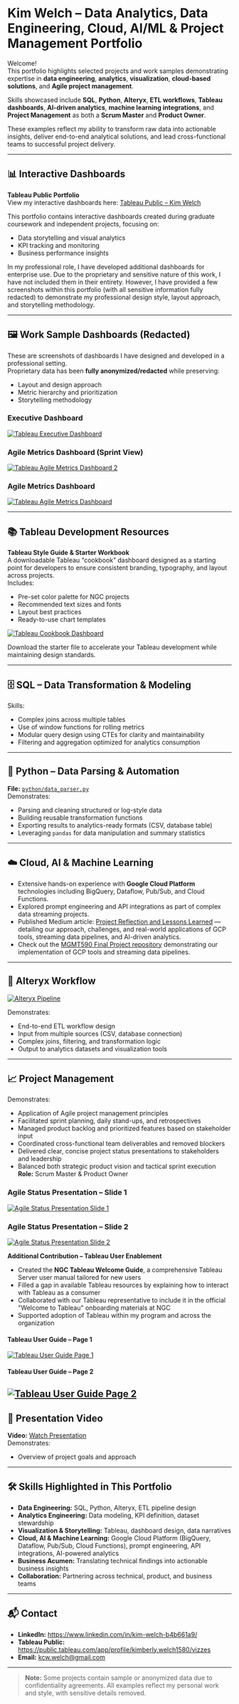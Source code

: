 # Kim Welch – Data Analytics, Data Engineering, Cloud, AI/ML & Project Management Portfolio

Welcome!  
This portfolio highlights selected projects and work samples demonstrating expertise in **data engineering**, **analytics**, **visualization**, **cloud-based solutions**, and **Agile project management**.  

Skills showcased include **SQL**, **Python**, **Alteryx**, **ETL workflows**, **Tableau dashboards**, **AI-driven analytics**, **machine learning integrations**, and **Project Management** as both a **Scrum Master** and **Product Owner**.  

These examples reflect my ability to transform raw data into actionable insights, deliver end-to-end analytical solutions, and lead cross-functional teams to successful project delivery.

---

## 📊 Interactive Dashboards

**Tableau Public Portfolio**  
View my interactive dashboards here: [Tableau Public – Kim Welch](YOUR_TABLEAU_PUBLIC_LINK)  

This portfolio contains interactive dashboards created during graduate coursework and independent projects, focusing on:
- Data storytelling and visual analytics  
- KPI tracking and monitoring  
- Business performance insights  

In my professional role, I have developed additional dashboards for enterprise use. Due to the proprietary and sensitive nature of this work, I have not included them in their entirety. However, I have provided a few screenshots within this portfolio (with all sensitive information fully redacted) to demonstrate my professional design style, layout approach, and storytelling methodology.

---

## 🖼️ Work Sample Dashboards (Redacted)

These are screenshots of dashboards I have designed and developed in a professional setting.  
Proprietary data has been **fully anonymized/redacted** while preserving:
- Layout and design approach
- Metric hierarchy and prioritization
- Storytelling methodology

### Executive Dashboard
[![Tableau Executive Dashboard](z_resources/tableau_executive_dashboard.png)](z_resources/tableau_executive_dashboard.png)
### Agile Metrics Dashboard (Sprint View)
[![Tableau Agile Metrics Dashboard 2](z_resources/tableau_agile_metrics_dashboard2.png)](z_resources/tableau_agile_metrics_dashboard2.png)
### Agile Metrics Dashboard
[![Tableau Agile Metrics Dashboard](z_resources/tableau_agile_metrics_dashboard.png)](z_resources/tableau_agile_metrics_dashboard.png)

---
## 📚 Tableau Development Resources

**Tableau Style Guide & Starter Workbook**  
A downloadable Tableau “cookbook” dashboard designed as a starting point for developers to ensure consistent branding, typography, and layout across projects.  
Includes:
- Pre-set color palette for NGC projects
- Recommended text sizes and fonts
- Layout best practices
- Ready-to-use chart templates

[![Tableau Cookbook Dashboard](z_resources/tableau_cookbook_styleguide.png)](z_resources/tableau_cookbook_styleguide.png)

Download the starter file to accelerate your Tableau development while maintaining design standards.

---

## 🗄️ SQL – Data Transformation & Modeling

Skills:
- Complex joins across multiple tables
- Use of window functions for rolling metrics
- Modular query design using CTEs for clarity and maintainability
- Filtering and aggregation optimized for analytics consumption

---

## 🐍 Python – Data Parsing & Automation

**File:** [`python/data_parser.py`](python/data_parser.py)  
Demonstrates:
- Parsing and cleaning structured or log-style data
- Building reusable transformation functions
- Exporting results to analytics-ready formats (CSV, database table)
- Leveraging `pandas` for data manipulation and summary statistics

---
## ☁️ Cloud, AI & Machine Learning

- Extensive hands-on experience with **Google Cloud Platform** technologies including BigQuery, Dataflow, Pub/Sub, and Cloud Functions.
- Explored prompt engineering and API integrations as part of complex data streaming projects.
- Published Medium article: [Project Reflection and Lessons Learned](https://medium.com/@collins.kimberlynicole/project-refl-85ffca311320) — detailing our approach, challenges, and real-world applications of GCP tools, streaming data pipelines, and AI-driven analytics.
- Check out the [MGMT590 Final Project repository](https://github.com/welch100/MGMT590FinalProject_BrainiacsGroup8) demonstrating our implementation of GCP tools and streaming data pipelines.


---
## 🔄 Alteryx Workflow


[![Alteryx Pipeline](z_resources/alteryx_pipeline.png)](z_resources/alteryx_pipeline.png)
  
Demonstrates:
- End-to-end ETL workflow design
- Input from multiple sources (CSV, database connection)
- Complex joins, filtering, and transformation logic
- Output to analytics datasets and visualization tools

---

## 📈 Project Management
Demonstrates:
- Application of Agile project management principles
- Facilitated sprint planning, daily stand-ups, and retrospectives
- Managed product backlog and prioritized features based on stakeholder input
- Coordinated cross-functional team deliverables and removed blockers
- Delivered clear, concise project status presentations to stakeholders and leadership
- Balanced both strategic product vision and tactical sprint execution
**Role:** Scrum Master & Product Owner 

### Agile Status Presentation – Slide 1
[![Agile Status Presentation Slide 1](z_resources/project_management_agile_status_presentation.png)](z_resources/project_management_agile_status_presentation.png)

### Agile Status Presentation – Slide 2
[![Agile Status Presentation Slide 2](z_resources/project_management_agile_status_presentation2.png)](z_resources/project_management_agile_status_presentation2.png)

**Additional Contribution – Tableau User Enablement**  

- Created the **NGC Tableau Welcome Guide**, a comprehensive Tableau Server user manual tailored for new users
- Filled a gap in available Tableau resources by explaining how to interact with Tableau as a consumer
- Collaborated with our Tableau representative to include it in the official "Welcome to Tableau" onboarding materials at NGC
- Supported adoption of Tableau within my program and across the organization

#### Tableau User Guide – Page 1
[![Tableau User Guide Page 1](z_resources/tableau_user_guide.png)](z_resources/tableau_user_guide.png)

#### Tableau User Guide – Page 2
[![Tableau User Guide Page 2](z_resources/tableau_user_guide2.png)](z_resources/tableau_user_guide2.png)
---

## 🎥 Presentation Video

**Video:** [Watch Presentation](https://drive.google.com/file/d/1Ev-NAdraV3Zc_VkMotzLJg9o6GGAAOQK/view?usp=sharing)  
Demonstrates:
- Overview of project goals and approach

---

## 🛠️ Skills Highlighted in This Portfolio

- **Data Engineering:** SQL, Python, Alteryx, ETL pipeline design  
- **Analytics Engineering:** Data modeling, KPI definition, dataset stewardship  
- **Visualization & Storytelling:** Tableau, dashboard design, data narratives  
- **Cloud, AI & Machine Learning:** Google Cloud Platform (BigQuery, Dataflow, Pub/Sub, Cloud Functions), prompt engineering, API integrations, AI-powered analytics  
- **Business Acumen:** Translating technical findings into actionable business insights  
- **Collaboration:** Partnering across technical, product, and business teams  

---

## 📬 Contact

- **LinkedIn:** https://www.linkedin.com/in/kim-welch-b4b661a9/
- **Tableau Public:** https://public.tableau.com/app/profile/kimberly.welch1580/vizzes
- **Email:** kcw.welch@gmail.com

---

> **Note:** Some projects contain sample or anonymized data due to confidentiality agreements. All examples reflect my personal work and style, with sensitive details removed.
